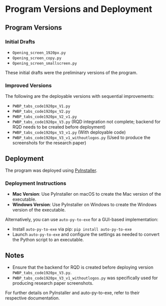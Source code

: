 # Program Versions and Deployment

## Program Versions

### Initial Drafts
- `Opening_screen_1920px.py`
- `Opening_screen_copy.py`
- `Opening_screen_smallscreen.py`

These initial drafts were the preliminary versions of the program. 

### Improved Versions
The following are the deployable versions with sequential improvements:

- `PWBP_tabs_code1920px_V1.py`
- `PWBP_tabs_code1920px_V2.py`
- `PWBP_tabs_code1920px_V2_v1.py`
- `PWBP_tabs_code1920px_V3.py` (RQD integration not complete; backend for RQD needs to be created before deployment)
- `PWBP_tabs_code1920px_V3_v1.py` (With deployable code)
- `PWBP_tabs_code1920px_V3_v1_withoutlogos.py` (Used to produce the screenshots for the research paper)

## Deployment

The program was deployed using [PyInstaller](https://pyinstaller.org/en/stable/).

### Deployment Instructions

- **Mac Version**: Use PyInstaller on macOS to create the Mac version of the executable.
- **Windows Version**: Use PyInstaller on Windows to create the Windows version of the executable.

Alternatively, you can use `auto-py-to-exe` for a GUI-based implementation:

- Install `auto-py-to-exe` via pip: `pip install auto-py-to-exe`
- Launch `auto-py-to-exe` and configure the settings as needed to convert the Python script to an executable.

## Notes

- Ensure that the backend for RQD is created before deploying version `PWBP_tabs_code1920px_V3.py`.
- `PWBP_tabs_code1920px_V3_v1_withoutlogos.py` was specifically used for producing research paper screenshots.

For further details on PyInstaller and auto-py-to-exe, refer to their respective documentation.
